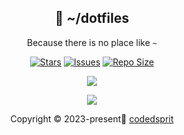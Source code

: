 <p align="center">
  <h2 align="center">🍙 ~/dotfiles</h2>
</p>

<p align="center">
	Because there is no place like <code>~</code>
</p>
<p align="center">
	<a href="https://github.com/codedsprit/charmlinux/stargazers">
		<img alt="Stars" src="https://img.shields.io/github/stars/codedsprit/charmlinux?style=for-the-badge&logo=starship&color=C9CBFF&logoColor=D9E0EE&labelColor=302D41"></a>
	<a href="https://github.com/codedsprit/charmlinux/issues">
		<img alt="Issues" src="https://img.shields.io/github/issues/codedsprit/charmlinux?style=for-the-badge&logo=bilibili&color=F5E0DC&logoColor=D9E0EE&labelColor=302D41"></a>
	<a href="https://github.com/codedsprit/charmlinux">
		<img alt="Repo Size" src="https://img.shields.io/github/repo-size/codedsprit/charmlinux?color=%23DDB6F2&label=SIZE&logo=codesandbox&style=for-the-badge&logoColor=D9E0EE&labelColor=302D41"/></a>
</p>
<p align="center">
	<img src="https://github.com/codedsprit/charmlinux/blob/main/assets/artix.png" style=""/>
										 </p>
<p align="center"><img src="https://raw.githubusercontent.com/catppuccin/catppuccin/main/assets/footers/gray0_ctp_on_line.svg?sanitize=true" /></p>										
<p align="center">Copyright &copy; 2023-present🍦 <a href="https://github.com/codedsprit" target="_blank">codedsprit</a>
